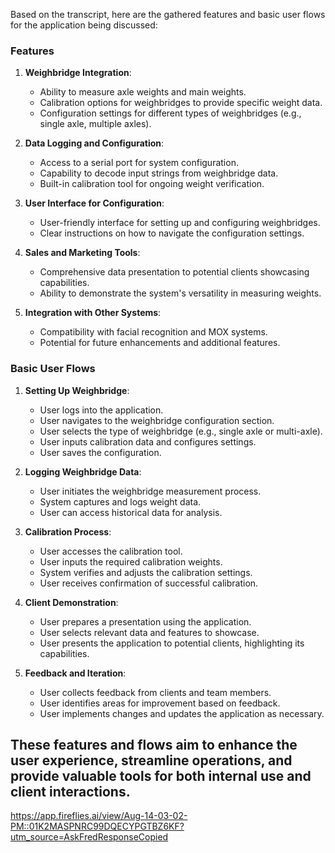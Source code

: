 Based on the transcript, here are the gathered features and basic user flows for the application being discussed:

### Features

1. **Weighbridge Integration**:

   - Ability to measure axle weights and main weights.
   - Calibration options for weighbridges to provide specific weight data.
   - Configuration settings for different types of weighbridges (e.g., single axle, multiple axles).

2. **Data Logging and Configuration**:

   - Access to a serial port for system configuration.
   - Capability to decode input strings from weighbridge data.
   - Built-in calibration tool for ongoing weight verification.

3. **User Interface for Configuration**:

   - User-friendly interface for setting up and configuring weighbridges.
   - Clear instructions on how to navigate the configuration settings.

4. **Sales and Marketing Tools**:

   - Comprehensive data presentation to potential clients showcasing capabilities.
   - Ability to demonstrate the system's versatility in measuring weights.

5. **Integration with Other Systems**:
   - Compatibility with facial recognition and MOX systems.
   - Potential for future enhancements and additional features.

### Basic User Flows

1. **Setting Up Weighbridge**:

   - User logs into the application.
   - User navigates to the weighbridge configuration section.
   - User selects the type of weighbridge (e.g., single axle or multi-axle).
   - User inputs calibration data and configures settings.
   - User saves the configuration.

2. **Logging Weighbridge Data**:

   - User initiates the weighbridge measurement process.
   - System captures and logs weight data.
   - User can access historical data for analysis.

3. **Calibration Process**:

   - User accesses the calibration tool.
   - User inputs the required calibration weights.
   - System verifies and adjusts the calibration settings.
   - User receives confirmation of successful calibration.

4. **Client Demonstration**:

   - User prepares a presentation using the application.
   - User selects relevant data and features to showcase.
   - User presents the application to potential clients, highlighting its capabilities.

5. **Feedback and Iteration**:
   - User collects feedback from clients and team members.
   - User identifies areas for improvement based on feedback.
   - User implements changes and updates the application as necessary.

## These features and flows aim to enhance the user experience, streamline operations, and provide valuable tools for both internal use and client interactions.

https://app.fireflies.ai/view/Aug-14-03-02-PM::01K2MASPNRC99DQECYPGTBZ6KF?utm_source=AskFredResponseCopied
